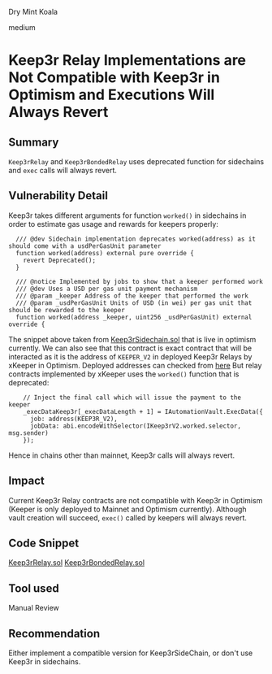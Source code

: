 Dry Mint Koala

medium

# Keep3r Relay Implementations are Not Compatible with Keep3r in Optimism and Executions Will Always Revert

## Summary
`Keep3rRelay` and `Keep3rBondedRelay` uses deprecated function for sidechains and `exec` calls will always revert.
## Vulnerability Detail
Keep3r takes different arguments for function `worked()` in sidechains in order to estimate gas usage and rewards for keepers properly:
```solidity
  /// @dev Sidechain implementation deprecates worked(address) as it should come with a usdPerGasUnit parameter
  function worked(address) external pure override {
    revert Deprecated();
  }

  /// @notice Implemented by jobs to show that a keeper performed work
  /// @dev Uses a USD per gas unit payment mechanism
  /// @param _keeper Address of the keeper that performed the work
  /// @param _usdPerGasUnit Units of USD (in wei) per gas unit that should be rewarded to the keeper
  function worked(address _keeper, uint256 _usdPerGasUnit) external override {
```
The snippet above taken from [Keep3rSidechain.sol](https://optimistic.etherscan.deth.net/address/0x745a50320B6eB8FF281f1664Fc6713991661B129#code) that is live in optimism currently. We can also see that this contract is exact contract that will be interacted as it is the address of `KEEPER_V2` in deployed Keep3r Relays by xKeeper in Optimism. Deployed addresses can checked from [here](https://docs.xkeeper.network/content/intro/index.html)
But relay contracts implemented by xKeeper uses the `worked()` function that is deprecated:
```solidity
    // Inject the final call which will issue the payment to the keeper
    _execDataKeep3r[_execDataLength + 1] = IAutomationVault.ExecData({
      job: address(KEEP3R_V2),
      jobData: abi.encodeWithSelector(IKeep3rV2.worked.selector, msg.sender)
    });
```
Hence in chains other than mainnet, Keep3r calls will always revert.
## Impact
Current Keep3r Relay contracts are not compatible with Keep3r in Optimism (Keeper is only deployed to Mainnet and Optimism currently). Although vault creation will succeed, `exec()` called by keepers will always revert.
## Code Snippet
[Keep3rRelay.sol](https://github.com/sherlock-audit/2024-04-xkeeper/blob/main/xkeeper-core/solidity/contracts/relays/Keep3rRelay.sol/#L52-L55)
[Keep3rBondedRelay.sol](https://github.com/sherlock-audit/2024-04-xkeeper/blob/main/xkeeper-core/solidity/contracts/relays/Keep3rBondedRelay.sol/#L76-L80)
## Tool used

Manual Review

## Recommendation
Either implement a compatible version for Keep3rSideChain, or don't use Keep3r in sidechains.